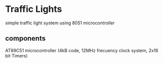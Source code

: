 # Traffic Lights
simple traffic light system using 8051 microcontroller

## components
AT89C51 microcontroller (4kB code, 12MHz frecuency clock system, 2x16 bit Timers)